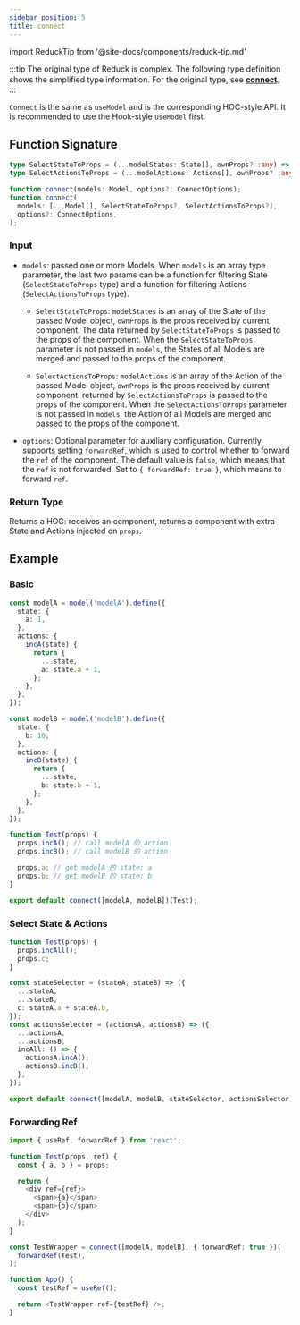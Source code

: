 ```yaml
---
sidebar_position: 5
title: connect
---
```


import ReduckTip from '@site-docs/components/reduck-tip.md'

<ReduckTip />

:::tip
The original type of Reduck is complex. The following type definition shows the simplified type information. For the original type, see [**connect**](https://github.com/modern-js-dev/reduck/blob/main/packages/react/src/connect.ts)。
:::

`Connect` is the same as `useModel` and is the corresponding HOC-style API. It is recommended to use the Hook-style `useModel` first.


## Function Signature

```ts
type SelectStateToProps = (...modelStates: State[], ownProps? :any) => PlainObject;
type SelectActionsToProps = (...modelActions: Actions[], ownProps? :any) => PlainObject;

function connect(models: Model, options?: ConnectOptions);
function connect(
  models: [...Model[], SelectStateToProps?, SelectActionsToProps?],
  options?: ConnectOptions,
);
```


### Input

- `models`: passed one or more Models. When `models` is an array type parameter, the last two params can be a function for filtering State (`SelectStateToProps` type) and a function for filtering Actions (`SelectActionsToProps` type).

  - `SelectStateToProps`: `modelStates` is an array of the State of the passed Model object, `ownProps` is the props received by current component. The data returned by `SelectStateToProps` is passed to the props of the component. When the `SelectStateToProps` parameter is not passed in `models`, the States of all Models are merged and passed to the props of the component.

  - `SelectActionsToProps`: `modelActions` is an array of the Action of the passed Model object, `ownProps` is the props received by current component. returned by `SelectActionsToProps` is passed to the props of the component. When the `SelectActionsToProps` parameter is not passed in `models`, the Action of all Models are merged and passed to the props of the component.

- `options`: Optional parameter for auxiliary configuration. Currently supports setting `forwardRef`, which is used to control whether to forward the `ref` of the component. The default value is `false`, which means that the `ref` is not forwarded. Set to `{ forwardRef: true }`, which means to forward `ref`.


### Return Type

Returns a HOC: receives an component, returns a component with extra State and Actions injected on `props`.

## Example

### Basic

```ts
const modelA = model('modelA').define({
  state: {
    a: 1,
  },
  actions: {
    incA(state) {
      return {
        ...state,
        a: state.a + 1,
      };
    },
  },
});

const modelB = model('modelB').define({
  state: {
    b: 10,
  },
  actions: {
    incB(state) {
      return {
        ...state,
        b: state.b + 1,
      };
    },
  },
});

function Test(props) {
  props.incA(); // call modelA 的 action
  props.incB(); // call modelB 的 action

  props.a; // get modelA 的 state: a
  props.b; // get modelB 的 state: b
}

export default connect([modelA, modelB])(Test);
```

### Select State & Actions

```ts
function Test(props) {
  props.incAll();
  props.c;
}

const stateSelector = (stateA, stateB) => ({
  ...stateA,
  ...stateB,
  c: stateA.a + stateA.b,
});
const actionsSelector = (actionsA, actionsB) => ({
  ...actionsA,
  ...actionsB,
  incAll: () => {
    actionsA.incA();
    actionsB.incB();
  },
});

export default connect([modelA, modelB, stateSelector, actionsSelector])(Test);
```

### Forwarding Ref

```ts
import { useRef, forwardRef } from 'react';

function Test(props, ref) {
  const { a, b } = props;

  return (
    <div ref={ref}>
      <span>{a}</span>
      <span>{b}</span>
    </div>
  );
}

const TestWrapper = connect([modelA, modelB], { forwardRef: true })(
  forwardRef(Test),
);

function App() {
  const testRef = useRef();

  return <TestWrapper ref={testRef} />;
}
```
